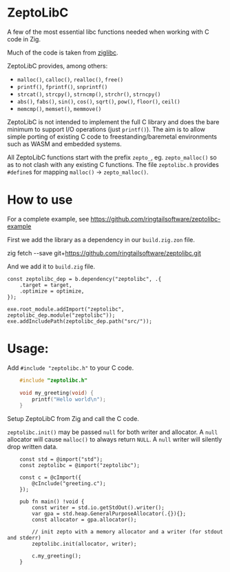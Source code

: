 # ZeptoLibC

A few of the most essential libc functions needed when working with C code in Zig.

Much of the code is taken from [ziglibc](https://github.com/marler8997/ziglibc).

ZeptoLibC provides, among others:

 - `malloc()`, `calloc()`, `realloc()`, `free()`
 - `printf()`, `fprintf()`, `snprintf()`
 - `strcat()`, `strcpy()`, `strncmp()`, `strchr()`, `strncpy()`
 - `abs()`, `fabs()`, `sin()`, `cos()`, `sqrt()`, `pow()`, `floor()`, `ceil()`
 - `memcmp()`, `memset()`, `memmove()`

ZeptoLibC is not intended to implement the full C library and does the bare minimum to support I/O operations (just `printf()`). The aim is to allow simple porting of existing C code to freestanding/baremetal environments such as WASM and embedded systems.

All ZeptoLibC functions start with the prefix `zepto_`, eg. `zepto_malloc()` so as to not clash with any existing C functions. The file `zeptolibc.h` provides `#define`s for mapping `malloc()` -> `zepto_malloc()`.

# How to use

For a complete example, see https://github.com/ringtailsoftware/zeptolibc-example

First we add the library as a dependency in our `build.zig.zon` file.

zig fetch --save git+https://github.com/ringtailsoftware/zeptolibc.git

And we add it to `build.zig` file.
```zig
const zeptolibc_dep = b.dependency("zeptolibc", .{
    .target = target,
    .optimize = optimize,
});

exe.root_module.addImport("zeptolibc", zeptolibc_dep.module("zeptolibc"));
exe.addIncludePath(zeptolibc_dep.path("src/"));
```

# Usage:

Add `#include "zeptolibc.h"` to your C code.

```c
    #include "zeptolibc.h"

    void my_greeting(void) {
        printf("Hello world\n");
    }
```

Setup ZeptoLibC from Zig and call the C code.

`zeptolibc.init()` may be passed `null` for both writer and allocator. A `null` allocator will cause `malloc()` to always return `NULL`. A `null` writer will silently drop written data.

```zig
    const std = @import("std");
    const zeptolibc = @import("zeptolibc");

    const c = @cImport({
        @cInclude("greeting.c");
    });

    pub fn main() !void {
        const writer = std.io.getStdOut().writer();
        var gpa = std.heap.GeneralPurposeAllocator(.{}){};
        const allocator = gpa.allocator();

        // init zepto with a memory allocator and a writer (for stdout and stderr)
        zeptolibc.init(allocator, writer);

        c.my_greeting();
    }
```

